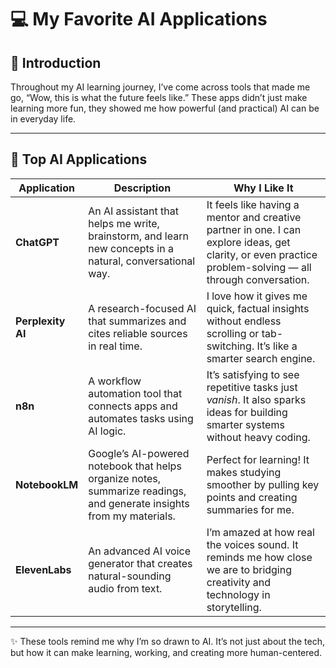 # 💻 My Favorite AI Applications

## 💬 Introduction
Throughout my AI learning journey, I’ve come across tools that made me go, “Wow, this is what the future feels like.” These apps didn’t just make learning more fun, they showed me how powerful (and practical) AI can be in everyday life.

---

## 🚀 Top AI Applications

| **Application** | **Description** | **Why I Like It** |
|------------------|-----------------|-------------------|
| **ChatGPT** | An AI assistant that helps me write, brainstorm, and learn new concepts in a natural, conversational way. | It feels like having a mentor and creative partner in one. I can explore ideas, get clarity, or even practice problem-solving — all through conversation. |
| **Perplexity AI** | A research-focused AI that summarizes and cites reliable sources in real time. | I love how it gives me quick, factual insights without endless scrolling or tab-switching. It’s like a smarter search engine. |
| **n8n** | A workflow automation tool that connects apps and automates tasks using AI logic. | It’s satisfying to see repetitive tasks just *vanish*. It also sparks ideas for building smarter systems without heavy coding. |
| **NotebookLM** | Google’s AI-powered notebook that helps organize notes, summarize readings, and generate insights from my materials. | Perfect for learning! It makes studying smoother by pulling key points and creating summaries for me. |
| **ElevenLabs** | An advanced AI voice generator that creates natural-sounding audio from text. | I’m amazed at how real the voices sound. It reminds me how close we are to bridging creativity and technology in storytelling. |

---

✨ These tools remind me why I’m so drawn to AI. It’s not just about the tech, but how it can make learning, working, and creating more human-centered.
